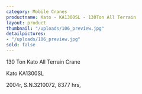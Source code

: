 ```yaml
---
category: Mobile Cranes
productname: Kato - KA1300SL - 130Ton All Terrain
layout: product
thumbnail: "/uploads/106_preview.jpg"
detailpictures:
- "/uploads/106_preview.jpg"
sold: false
---
```


130 Ton Kato All Terrain Crane

Kato KA1300SL

2004r, S.N.3210072, 8377 hrs,



